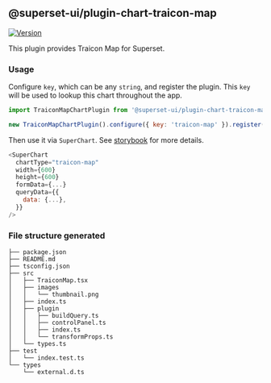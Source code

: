 ## @superset-ui/plugin-chart-traicon-map

[![Version](https://img.shields.io/npm/v/@superset-ui/plugin-chart-traicon-map.svg?style=flat-square)](https://www.npmjs.com/package/@superset-ui/plugin-chart-traicon-map)

This plugin provides Traicon Map for Superset.

### Usage

Configure `key`, which can be any `string`, and register the plugin. This `key` will be used to
lookup this chart throughout the app.

```js
import TraiconMapChartPlugin from '@superset-ui/plugin-chart-traicon-map';

new TraiconMapChartPlugin().configure({ key: 'traicon-map' }).register();
```

Then use it via `SuperChart`. See
[storybook](https://apache-superset.github.io/superset-ui/?selectedKind=plugin-chart-traicon-map)
for more details.

```js
<SuperChart
  chartType="traicon-map"
  width={600}
  height={600}
  formData={...}
  queryData={{
    data: {...},
  }}
/>
```

### File structure generated

```
├── package.json
├── README.md
├── tsconfig.json
├── src
│   ├── TraiconMap.tsx
│   ├── images
│   │   └── thumbnail.png
│   ├── index.ts
│   ├── plugin
│   │   ├── buildQuery.ts
│   │   ├── controlPanel.ts
│   │   ├── index.ts
│   │   └── transformProps.ts
│   └── types.ts
├── test
│   └── index.test.ts
└── types
    └── external.d.ts
```
